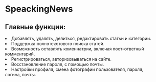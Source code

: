 # SpeackingNews

## Главные функции: ##
<li> Добавлять, удалять, делиться, редактировать статьи и категории.
<li> Поддержка полнотекстового поиска статей.
<li> Возможность оставлять коменнатрии, включая пост-ответный комментарий.
<li> Регистрироваться, авторизовываться на сайте.
<li> Восстановление пароля, с помощью почты.
<li> Настройки профиля, смена фотографии пользователя, пароля, логина, почты.
